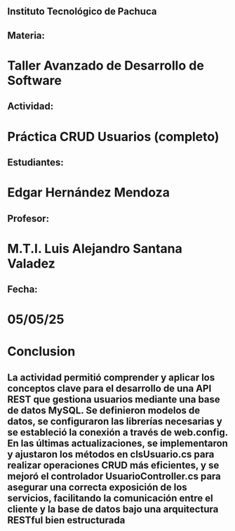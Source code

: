 ## Instituto Tecnológico de Pachuca

## Materia:
# Taller Avanzado de Desarrollo de Software

## Actividad:
# Práctica CRUD Usuarios (completo)


## Estudiantes:
# Edgar Hernández Mendoza

## Profesor:
 # M.T.I. Luis Alejandro Santana Valadez

## Fecha:
# 05/05/25

# Conclusion
 ## La actividad permitió comprender y aplicar los conceptos clave para el desarrollo de una API REST que gestiona usuarios mediante una base de datos MySQL. Se definieron modelos de datos, se configuraron las librerías necesarias y se estableció la conexión a través de web.config. En las últimas actualizaciones, se implementaron y ajustaron los métodos en clsUsuario.cs para realizar operaciones CRUD más eficientes, y se mejoró el controlador UsuarioController.cs para asegurar una correcta exposición de los servicios, facilitando la comunicación entre el cliente y la base de datos bajo una arquitectura RESTful bien estructurada